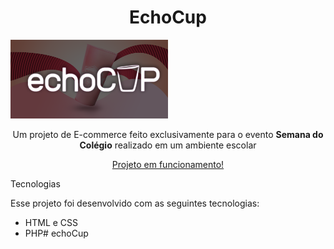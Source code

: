 <h1 align="center">EchoCup</h1>

<img alt="Exemplo de copo" src=".github/project.png" width="50%">

<p align="center">
    Um projeto de E-commerce feito exclusivamente para o evento <strong> Semana do Colégio</strong> realizado em um ambiente escolar
</p>

<p align="center">
  <a href="http://projetoscti.com.br/projetoscti23/echoCup">Projeto em funcionamento!</a>
</p>

Tecnologias

Esse projeto foi desenvolvido com as seguintes tecnologias:

- HTML e CSS
- PHP#   e c h o C u p 
 
 
